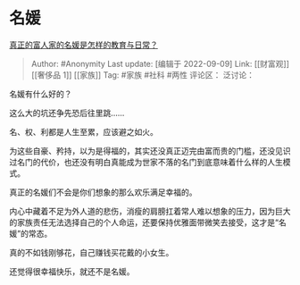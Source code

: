 # 名媛
[真正的富人家的名媛是怎样的教育与日常？](https://www.zhihu.com/question/293032337/answer/668854757)

> Author: #Anonymity
> Last update: [编辑于 2022-09-09]
> Link: [[财富观]] [[奢侈品 1]] [[家族]]
> Tag: #家族 #社科 #两性
> 评论区：
> 泛讨论：

名媛有什么好的？

这么大的坑还争先恐后往里跳……

名、权、利都是人生至累，应该避之如火。

为这些自豪、矜持，以为是得福的，其实还没真正迈完由富而贵的门槛，还没见识过名门的代价，也还没有明白真能成为世家不落的名门到底意味着什么样的人生模式。

真正的名媛们不会是你们想象的那么欢乐满足幸福的。

内心中藏着不足为外人道的悲伤，消瘦的肩膀扛着常人难以想象的压力，因为巨大的家族责任无法选择自己的个人命运，还要保持优雅面带微笑去接受，这才是“名媛”的常态。

真的不如钱刚够花，自己赚钱买花戴的小女生。

还觉得很幸福快乐，就还不是名媛。
